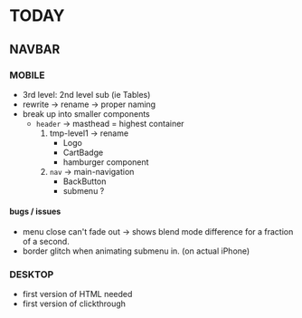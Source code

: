 # TODAY

## NAVBAR

### MOBILE
- 3rd level: 2nd level sub (ie Tables)
- rewrite -> rename -> proper naming
- break up into smaller components
  - ```header``` -> masthead = highest container
    1. tmp-level1 -> rename
          - Logo
          - CartBadge
          - hamburger component
    2. ```nav``` -> main-navigation
          - BackButton 
          - submenu ?

#### bugs / issues 

- menu close can't fade out -> shows blend mode difference for a fraction of a second.
- border glitch when animating submenu in. (on actual iPhone)

### DESKTOP
- first version of HTML needed
- first version of clickthrough